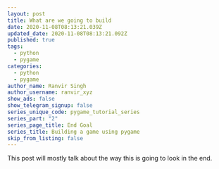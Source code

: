 ```yaml
---
layout: post
title: What are we going to build
date: 2020-11-08T08:13:21.039Z
updated_date: 2020-11-08T08:13:21.092Z
published: true
tags:
  - python
  - pygame
categories:
  - python
  - pygame
author_name: Ranvir Singh
author_username: ranvir_xyz
show_ads: false
show_telegram_signup: false
series_unique_code: pygame_tutorial_series
series_part: "2"
series_page_title: End Goal
series_title: Building a game using pygame
skip_from_listing: false
---
```

This post will mostly talk about the way this is going to look in the end.